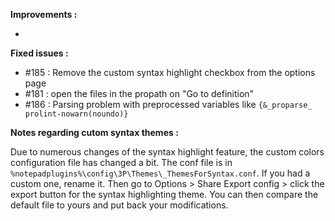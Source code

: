 **Improvements :**

- 

**Fixed issues :**

- #185 : Remove the custom syntax highlight checkbox from the options page
- #181 : open the files in the propath on "Go to definition"
- #186 : Parsing problem with preprocessed variables like `{&_proparse_ prolint-nowarn(noundo)}`

**Notes regarding cutom syntax themes :**

Due to numerous changes of the syntax highlight feature, the custom colors configuration file has changed a bit. The conf file is in `%notepadplugins%\config\3P\Themes\_ThemesForSyntax.conf`. If you had a custom one, rename it. Then go to Options > Share Export config > click the export button for the syntax highlighting theme. You can then compare the default file to yours and put back your modifications.